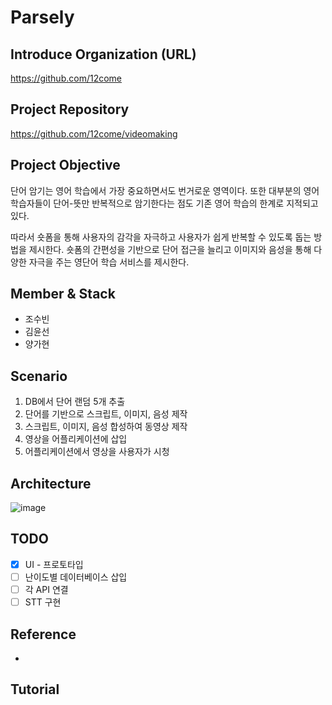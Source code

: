 # Parsely


## Introduce Organization (URL)
https://github.com/12come

## Project Repository
https://github.com/12come/videomaking

## Project Objective
단어 암기는 영어 학습에서 가장 중요하면서도 번거로운 영역이다.
또한 대부분의 영어 학습자들이 단어-뜻만 반복적으로 암기한다는 점도 기존 영어 학습의 한계로 지적되고 있다.


따라서 숏폼을 통해 사용자의 감각을 자극하고 사용자가 쉽게 반복할 수 있도록 돕는 방법을 제시한다.
숏폼의 간편성을 기반으로 단어 접근을 늘리고 이미지와 음성을 통해 다양한 자극을 주는 영단어 학습 서비스를 제시한다.

## Member & Stack
- 조수빈
- 김윤선
- 양가현

## Scenario
1. DB에서 단어 랜덤 5개 추출
2. 단어를 기반으로 스크립트, 이미지, 음성 제작
3. 스크립트, 이미지, 음성 합성하여 동영상 제작
4. 영상을 어플리케이션에 삽입
5. 어플리케이션에서 영상을 사용자가 시청

## Architecture

![image](https://github.com/12come/videomaking/assets/113418750/5909fd39-1f01-4e86-a054-9eb371edb779)

## TODO
- [x] UI - 프로토타입 
- [ ] 난이도별 데이터베이스 삽입
- [ ] 각 API 연결
- [ ] STT 구현

## Reference
- 

## Tutorial

